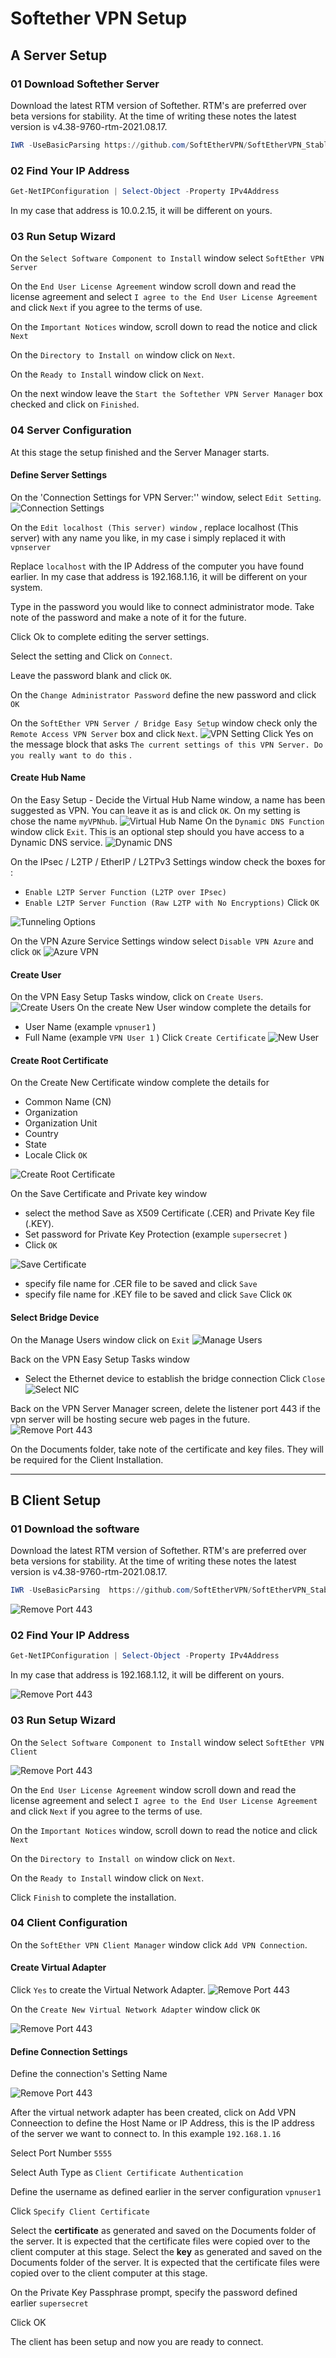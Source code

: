 
# Softether VPN Setup

## A Server Setup

### 01 Download Softether Server

Download the latest RTM version of Softether.  RTM's are preferred over beta versions for stability. At the time of writing these notes the latest version is v4.38-9760-rtm-2021.08.17.

```powershell
IWR -UseBasicParsing https://github.com/SoftEtherVPN/SoftEtherVPN_Stable/releases/download/v4.38-9760-rtm/softether-vpnserver_vpnbridge-v4.38-9760-rtm-2021.08.17-windows-x86_x64-intel.exe -Outfile softether-vpnserver_vpnbridge-v4.38-9760-rtm-2021.08.17-windows-x86_x64-intel.exe
```



### 02 Find Your IP Address


```powershell
Get-NetIPConfiguration | Select-Object -Property IPv4Address
```

In my case that address is 10.0.2.15, it will be different on yours.

### 03 Run Setup Wizard

On the `Select Software Component to Install` window select `SoftEther VPN Server`

On the `End User License Agreement` window scroll down and read the license agreement and select `I agree to the End User License Agreement` and click `Next` if you agree to the terms of use.

On the `Important Notices` window, scroll down to read the notice and click `Next`

On the `Directory to Install on` window click on `Next`.

On the `Ready to Install` window click on `Next`.

On the next window leave the `Start the Softether VPN Server Manager`  box checked and click on `Finished`.

### 04 Server Configuration

At this stage the setup finished and the Server Manager starts.

#### Define Server Settings

On the 'Connection Settings for VPN Server:'' window, select `Edit Setting`.
![Connection Settings](img/Pasted_image_20230117180612.png)

On the `Edit localhost (This server) window` , replace localhost (This server) with any name you like, in my case i simply replaced it with `vpnserver`

Replace `localhost` with the IP Address of the computer you have found earlier. In my case that address is 192.168.1.16, it will be different on your system.

Type in the password you would like to connect administrator mode. Take note of the password and make a note of it for the future.

Click Ok to complete editing the server settings.

Select the setting and Click on `Connect`.

Leave the password blank and click `OK`.

On the `Change Administrator Password` define the new password and click `OK`

On the `SoftEther VPN Server / Bridge Easy Setup` window check only the `Remote Access VPN Server` box and click `Next`.
![VPN Setting](img/Pasted_image_20230117182329.png)
Click Yes on the message block that asks `The current settings of this VPN Server. Do you really want to do this` .

#### Create Hub Name

On the Easy Setup - Decide the Virtual Hub Name  window, a name has been suggested as VPN. You can leave it as is and click `OK`. On my setting is chose the name `myVPNhub`. 
![Virtual Hub Name](img/Pasted_image_20230117182514.png)
On the `Dynamic DNS Function` window click `Exit`. This is an optional step should you have access to a Dynamic DNS service.
![Dynamic DNS](img/Pasted_image_20230117182752.png)

On the IPsec / L2TP / EtherIP / L2TPv3 Settings window check the boxes for :
- `Enable L2TP Server Function (L2TP over IPsec)`
- `Enable L2TP Server Function (Raw L2TP with No Encryptions)`
Click `OK`

![Tunneling Options](img/Pasted_image_20230117183215.png)

On the VPN Azure Service Settings window select `Disable VPN Azure` and click `OK`
![Azure VPN](img/Pasted_image_20230117183515.png)

#### Create User

On the VPN Easy Setup Tasks window, click on `Create Users`.
![Create Users](img/Pasted_image_20230117185340.png)
On the create New User window complete the details for
- User Name (example `vpnuser1` )
- Full Name (example `VPN User 1` )
Click  `Create Certificate`
![New User](img/Pasted_image_20230117185851.png)

#### Create Root Certificate

On the Create New Certificate window complete the details for
- Common Name (CN)
- Organization
- Organization Unit
- Country
- State
- Locale
Click `OK`


![Create Root Certificate](img/Pasted_image_20230117190729.png)

On the Save Certificate and Private key window 
- select the method Save as X509 Certificate (.CER) and Private Key file (.KEY).
- Set password for Private Key Protection (example `supersecret` )
- Click `OK`

![Save Certificate](img/Pasted_image_20230117191112.png)
- specify file name for .CER file to be saved and click `Save`
- specify file name for .KEY file to be saved and click `Save`
Click `OK`

#### Select Bridge Device

On the Manage Users window click on `Exit`
![Manage Users](img/Pasted_image_20230117191509.png)

Back on the VPN Easy Setup Tasks window
- Select the Ethernet device to establish the bridge connection
Click `Close`
![Select NIC](img/Pasted_image_20230117192508.png)

Back on the VPN Server Manager screen, delete the listener port 443 if the vpn server will be hosting secure web pages in the future.
![Remove Port 443](img/Pasted_image_20230117193207_2.png)

On the Documents folder, take note of the certificate and key files. They will be required for the Client Installation.

<hr>







## B Client Setup

### 01 Download the software


Download the latest RTM version of Softether.  RTM's are preferred over beta versions for stability. At the time of writing these notes the latest version is v4.38-9760-rtm-2021.08.17.

```powershell
IWR -UseBasicParsing  https://github.com/SoftEtherVPN/SoftEtherVPN_Stable/releases/download/v4.38-9760-rtm/softether-vpnclient-v4.38-9760-rtm-2021.08.17-windows-x86_x64-intel.exe -OutFile softether-vpnclient-v4.38-9760-rtm-2021.08.17-windows-x86_x64-intel.exe
```

![Remove Port 443](img/2023-01-18_00_41_48-oGwini_0.png)

### 02 Find Your IP Address


```powershell
Get-NetIPConfiguration | Select-Object -Property IPv4Address
```

In my case that address is 192.168.1.12, it will be different on yours.

![Remove Port 443](img/2023-01-18_00_28_53-oGwini_0.png)

### 03 Run Setup Wizard

On the `Select Software Component to Install` window select `SoftEther VPN Client`

![Remove Port 443](img/2023-01-18_00_45_50-oGwini_0.png)


On the `End User License Agreement` window scroll down and read the license agreement and select `I agree to the End User License Agreement` and click `Next` if you agree to the terms of use.

On the `Important Notices` window, scroll down to read the notice and click `Next`

On the `Directory to Install on` window click on `Next`.

On the `Ready to Install` window click on `Next`.

Click `Finish` to complete the installation.


### 04 Client Configuration

On the `SoftEther VPN Client Manager` window click `Add VPN Connection`.

#### Create Virtual Adapter

Click `Yes` to create the Virtual Network Adapter.
![Remove Port 443](img/2023-01-18_00_48_57-oGwini_0.png)


On the `Create New Virtual Network Adapter` window click `OK`

![Remove Port 443](img/2023-01-18_00_51_21-oGwini_0.png)

#### Define Connection Settings

Define the connection's Setting Name

![Remove Port 443](img/2023-01-18_00_55_02-oGwini_0.png)

After the virtual network adapter has been created, click on Add VPN Conneection to define the Host Name or IP Address, this is the IP address of the server we want to connect to. In this example `192.168.1.16`

Select Port Number `5555`

Select Auth Type as `Client Certificate Authentication`

Define the username as defined earlier in the server configuration  `vpnuser1` 

Click `Specify Client Certificate`

Select the **certificate** as generated and saved on the Documents folder of the server. It is expected that the certificate files were copied over to the client computer at this stage. 
Select the **key** as generated and saved on the Documents folder of the server. It is expected that the certificate files were copied over to the client computer at this stage. 

On the Private Key Passphrase prompt, specify the password defined earlier `supersecret`

Click OK

The client has been setup and now you are ready to connect.










